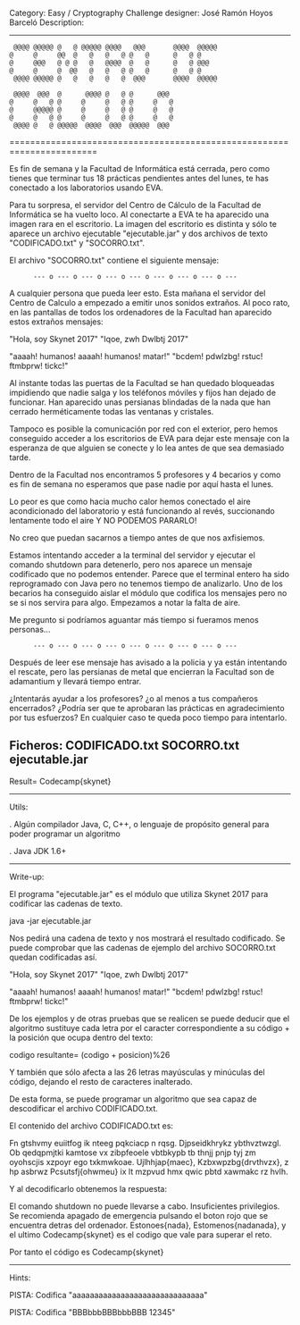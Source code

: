 
Category: Easy / Cryptography
Challenge designer: José Ramón Hoyos Barceló
Description: 

-----------------------------------------------------------------------

     @@@@ @@@@@ @   @ @@@@@ @@@@   @@@       @@@@  @@@@@
    @     @     @@  @   @   @   @ @   @      @   @ @    
    @     @@@   @ @ @   @   @@@@  @   @      @   @ @@@  
    @     @     @  @@   @   @   @ @   @      @   @ @    
     @@@@ @@@@@ @   @   @   @   @  @@@       @@@@  @@@@@
    
     @@@@  @@@  @      @@@@ @   @ @      @@@            
    @     @   @ @     @     @   @ @     @   @           
    @     @@@@@ @     @     @   @ @     @   @           
    @     @   @ @     @     @   @ @     @   @           
     @@@@ @   @ @@@@@  @@@@  @@@  @@@@@  @@@            
                                                                    
=======================================================================

Es fin de semana y la Facultad de Informática está cerrada, pero como 
tienes que terminar tus 18 prácticas pendientes antes del lunes, te has
conectado a los laboratorios usando EVA.

Para tu sorpresa, el servidor del Centro de Cálculo de la Facultad de
Informática se ha vuelto loco. Al conectarte a EVA te ha aparecido una
imagen rara en el escritorio. La imagen del escritorio es distinta y sólo
te aparece un archivo ejecutable "ejecutable.jar" y dos archivos de texto
"CODIFICADO.txt" y "SOCORRO.txt".

El archivo "SOCORRO.txt" contiene el siguiente mensaje:

          --- o --- o --- o --- o --- o --- o --- o --- o ---

A cualquier persona que pueda leer esto. Esta mañana el servidor del 
Centro de Calculo a empezado a emitir unos sonidos extraños. Al poco rato,
en las pantallas de todos los ordenadores de la Facultad han aparecido
estos extraños mensajes:

"Hola, soy Skynet 2017"
"Iqoe, zwh Dwlbtj 2017"

"aaaah! humanos! aaaah! humanos! matar!"
"bcdem! pdwlzbg! rstuc! ftmbprw! tickc!"

Al instante todas las puertas de la Facultad se han quedado bloqueadas 
impidiendo que nadie salga y los teléfonos móviles y fijos han dejado de
funcionar. Han aparecido unas persianas blindadas de la nada que han
cerrado herméticamente todas las ventanas y cristales.

Tampoco es posible la comunicación por red con el exterior, pero hemos
conseguido acceder a los escritorios de EVA para dejar este mensaje con la
esperanza de que alguien se conecte y lo lea antes de que sea demasiado
tarde.

Dentro de la Facultad nos encontramos 5 profesores y 4 becarios y como es
fin de semana no esperamos que pase nadie por aquí hasta el lunes.

Lo peor es que como hacia mucho calor hemos conectado el aire acondicionado
del laboratorio y está funcionando al revés, succionando lentamente todo el
aire Y NO PODEMOS PARARLO!

No creo que puedan sacarnos a tiempo antes de que nos axfisiemos.

Estamos intentando acceder a la terminal del servidor y ejecutar el comando
shutdown para detenerlo, pero nos aparece un mensaje codificado que no 
podemos entender. Parece que el terminal entero ha sido reprogramado con 
Java pero no tenemos tiempo de analizarlo. Uno de los becarios ha conseguido
aislar el módulo que codifica los mensajes pero no se si nos servira para
algo. Empezamos a notar la falta de aire. 

Me pregunto si podríamos aguantar más tiempo si fueramos menos personas...

          --- o --- o --- o --- o --- o --- o --- o --- o ---

Después de leer ese mensaje has avisado a la policia y ya están intentando
el rescate, pero las persianas de metal que encierran la Facultad son de
adamantium y llevará tiempo entrar.

¿Intentarás ayudar a los profesores? ¿o al menos a tus compañeros
encerrados? ¿Podría ser que te aprobaran las prácticas en agradecimiento por
tus esfuerzos? En cualquier caso te queda poco tiempo para intentarlo.

Ficheros: CODIFICADO.txt
          SOCORRO.txt
          ejecutable.jar
-------------------------------------------------------------------------

Result= Codecamp{skynet}

-------------------------------------------------------------------------

Utils:

. Algún compilador Java, C, C++, o lenguaje de propósito general para 
  poder programar un algoritmo

. Java JDK 1.6+

-------------------------------------------------------------------------

Write-up:

El programa "ejecutable.jar" es el módulo que utiliza Skynet 2017 para
codificar las cadenas de texto.

java -jar ejecutable.jar

Nos pedirá una cadena de texto y nos mostrará el resultado codificado.
Se puede comprobar que las cadenas de ejemplo del archivo SOCORRO.txt
quedan codificadas así.

"Hola, soy Skynet 2017"
"Iqoe, zwh Dwlbtj 2017"

"aaaah! humanos! aaaah! humanos! matar!"
"bcdem! pdwlzbg! rstuc! ftmbprw! tickc!"

De los ejemplos y de otras pruebas que se realicen se puede deducir que 
el algoritmo sustituye cada letra por el caracter correspondiente a su
código + la posición que ocupa dentro del texto:

codigo resultante= (codigo + posicion)%26

Y también que sólo afecta a las 26 letras mayúsculas y minúculas del
código, dejando el resto de caracteres inalterado.

De esta forma, se puede programar un algoritmo que sea capaz de 
descodificar el archivo CODIFICADO.txt.

El contenido del archivo CODIFICADO.txt es:

Fn gtshvmy euiitfog ik nteeg pqkciacp n rqsg. Djpseidkhrykz ybthvztwzgl.
Ob qedqpmjtki kamtose vx zibpfeoele vbtbkypb tb thnjj pnjp tyj zm 
oyohscjis xzpoyr ego txkmwkoae. Ujlhhjap{maec}, Kzbxwpzbg{drvthvzx}, z
hp asbrwz Pcsutsfj{ohwmeu} ix lt mzpvud hmx qwic pbtd xawmakc rz hvlh.

Y al decodificarlo obtenemos la respuesta:

El comando shutdown no puede llevarse a cabo. Insuficientes privilegios.
Se recomienda apagado de emergencia pulsando el boton rojo que se 
encuentra detras del ordenador. Estonoes{nada}, Estomenos{nadanada}, y
el ultimo Codecamp{skynet} es el codigo que vale para superar el reto.

Por tanto el código es Codecamp{skynet}

-------------------------------------------------------------------------

Hints:

PISTA: Codifica "aaaaaaaaaaaaaaaaaaaaaaaaaaaaaa"

PISTA: Codifica "BBBbbbBBBbbbBBB 12345"
